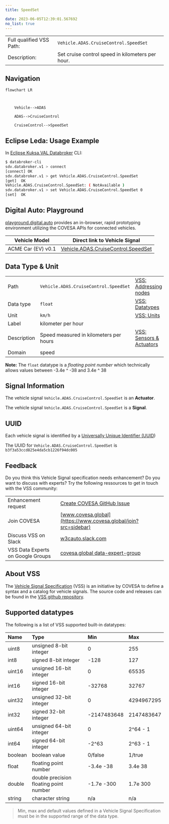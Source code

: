```yaml
---
title: SpeedSet

date: 2023-06-05T12:39:01.567692
no_list: true
---
```



| | |
|---|---|
| Full qualified VSS Path: | `Vehicle.ADAS.CruiseControl.SpeedSet` |
| Description: | Set cruise control speed in kilometers per hour. |

## Navigation

```mermaid
flowchart LR



    Vehicle-->ADAS

    ADAS-->CruiseControl

    CruiseControl-->SpeedSet

```

## Eclipse Leda: Usage Example

In [Eclipse Kuksa.VAL Databroker](https://github.com/eclipse/kuksa.val/tree/master/kuksa_databroker) CLI:



```bash
$ databroker-cli
sdv.databroker.v1 > connect
[connect] OK
sdv.databroker.v1 > get Vehicle.ADAS.CruiseControl.SpeedSet
[get]  OK
Vehicle.ADAS.CruiseControl.SpeedSet: ( NotAvailable )
sdv.databroker.v1 > set Vehicle.ADAS.CruiseControl.SpeedSet 0
[set]  OK
```

## Digital Auto: Playground

[playground.digital.auto](http://digital.auto) provides an in-browser, rapid prototyping environment utilizing the COVESA APIs for connected vehicles. 

| Vehicle Model | Direct link to Vehicle Signal |
|---|---|
| ACME Car (EV) v0.1 | [Vehicle.ADAS.CruiseControl.SpeedSet](https://digitalauto.netlify.app/model/STLWzk1WyqVVLbfymb4f/cvi/list/Vehicle.ADAS.CruiseControl.SpeedSet/) |

## Data Type & Unit

| | | |
|---|---|---|
| Path | `Vehicle.ADAS.CruiseControl.SpeedSet` | [VSS: Addressing nodes](https://covesa.github.io/vehicle_signal_specification/rule_set/basics/) |
| Data type | `float` | [VSS: Datatypes](https://covesa.github.io/vehicle_signal_specification/rule_set/data_entry/data_types/) |
| Unit | `km/h` | [VSS: Units](https://covesa.github.io/vehicle_signal_specification/rule_set/data_entry/data_unit_types/) |
| Label | kilometer per hour | |
| Description | Speed measured in kilometers per hours | [VSS: Sensors & Actuators](https://covesa.github.io/vehicle_signal_specification/rule_set/data_entry/sensor_actuator/) |
| Domain | speed | [](https://covesa.github.io/vehicle_signal_specification/rule_set/data_entry/data_unit_types/) |










**Note:** The `float` datatype is a *floating point number* which technically allows values between -3.4e ^ -38 and 3.4e ^ 38




## Signal Information

The vehicle signal `Vehicle.ADAS.CruiseControl.SpeedSet` is an **Actuator**.





The vehicle signal `Vehicle.ADAS.CruiseControl.SpeedSet` is a **Signal**.



## UUID

Each vehicle signal is identified by a [Universally Unique Identifier (UUID](https://en.wikipedia.org/wiki/Universally_unique_identifier))

The UUID for `Vehicle.ADAS.CruiseControl.SpeedSet` is `b3f3a53ccd825e4da5cb1226f94dc005`


## Feedback

Do you think this Vehicle Signal specification needs enhancement? Do you want to discuss with experts? Try the following ressources to get in touch with the VSS community:

| | |
|---|---|
| Enhancement request | [Create COVESA GitHub Issue](https://github.com/COVESA/vehicle_signal_specification/issues/new?body=Please+describe+your+feedback&title=Signal+feedback+Vehicle.ADAS.CruiseControl.SpeedSet) |
| Join COVESA | [www.covesa.global](https://www.covesa.global/join?src=sidebar) |
| Discuss VSS on Slack | [w3cauto.slack.com](http://w3cauto.slack.com/) |
| VSS Data Experts on Google Groups | [covesa.global data-expert-group](https://groups.google.com/a/covesa.global/g/data-expert-group) |

## About VSS

The [Vehicle Signal Specification](https://covesa.github.io/vehicle_signal_specification/) (VSS)
is an initiative by COVESA to define a syntax and a catalog for vehicle signals.
The source code and releases can be found in the [VSS github repository](https://github.com/COVESA/vehicle_signal_specification).

## Supported datatypes

The following is a list of VSS supported built-in datatypes:

Name       | Type                       | Min  | Max
:----------|:---------------------------|:-----|:---
uint8      | unsigned 8-bit integer     | 0    | 255
int8       | signed 8-bit integer       | -128 | 127
uint16     | unsigned 16-bit integer    |  0   | 65535
int16      | signed 16-bit integer      | -32768 | 32767
uint32     | unsigned 32-bit integer    | 0 | 4294967295
int32      | signed 32-bit integer      | -2147483648 | 2147483647
uint64     | unsigned 64-bit integer    | 0    | 2^64 - 1
int64      | signed 64-bit integer      | -2^63 | 2^63 - 1
boolean    | boolean value              | 0/false | 1/true
float      | floating point number      | -3.4e -38 | 3.4e 38
double     | double precision floating point number | -1.7e -300 | 1.7e 300
string     | character string           | n/a  | n/a

> Min, max and default values defined in a Vehicle Signal Specification must be in the supported range of the data type.
